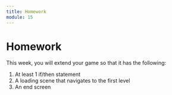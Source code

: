 ```yaml
---
title: Homework
module: 15
---
```


# Homework

This week, you will extend your game so that it has the following:

1. At least 1 if/then statement
2. A loading scene that navigates to the first level
3. An end screen

